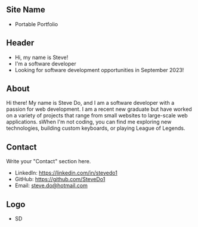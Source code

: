 ## Site Name
- Portable Portfolio

## Header
- Hi, my name is Steve! 
- I'm a software developer
- Looking for software development opportunities in September 2023!

## About
Hi there! My name is Steve Do, and I am a software developer with a passion for web development. I am a recent new graduate but have worked on a variety of projects that range from small websites to large-scale web applications. 
sWhen I'm not coding, you can find me exploring new technologies, building custom keyboards, or playing League of Legends. 

## Contact
Write your "Contact" section here.
- LinkedIn: https://linkedin.com/in/stevedo1
- GitHub: https://github.com/SteveDo1
- Email: steve.do@hotmail.com

## Logo
- SD